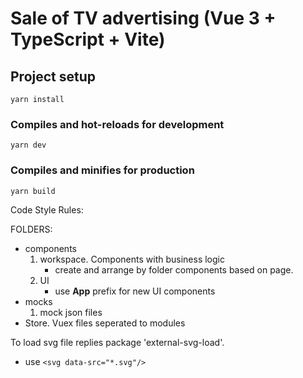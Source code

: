 # Sale of TV advertising (Vue 3 + TypeScript + Vite)

## Project setup
```
yarn install
```

### Compiles and hot-reloads for development
```
yarn dev
```

### Compiles and minifies for production
```
yarn build
```

Code Style Rules:

FOLDERS:
- components
   1. workspace. Components with business logic
      - create and arrange by folder components based on page.
   2. UI
      - use **App** prefix for new UI components
- mocks
   1. mock json files  
- Store. Vuex files seperated to modules

To load svg file replies package 'external-svg-load'. 
   - use 
      ```<svg data-src="*.svg"/>```